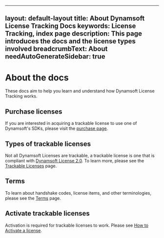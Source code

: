 
---
layout: default-layout
title: About Dynamsoft License Tracking Docs
keywords: License Tracking, index page
description: This page introduces the docs and the license types involved
breadcrumbText: About
needAutoGenerateSidebar: true
---

# About the docs

These docs aim to help you learn and understand how Dynamsoft License Tracking works. 

## Purchase licenses

If you are interested in acquiring a trackable license to use one of Dynamsoft's SDKs, please visit the [purchase page]({{site.about}}purchase.html).

## Types of trackable licenses

Not all Dynamsoft Licenses are trackable, a trackable license is one that is compliant with [Dynamsoft License 2.0]({{site.about}}terms.html#license-2.0). To learn more, please see the [Trackable Licenses]({{site.about}}licensetypes.html) page.

## Terms

To learn about handshake codes, license items, and other terminologies, please see the [Terms]({{site.about}}terms.html) page.

## Activate trackable licenses

Activation is required for trackable licenses to work. Please see [How to Activate a license]({{site.about}}activate.html).
